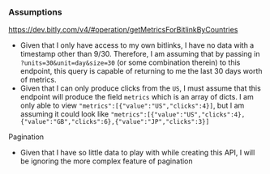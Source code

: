 ### Assumptions
https://dev.bitly.com/v4/#operation/getMetricsForBitlinkByCountries
- Given that I only have access to my own bitlinks, I have no data with a timestamp other than 9/30. Therefore, I am assuming that by passing in `?units=30&unit=day&size=30` (or some combination therein) to this endpoint, this query is capable of returning to me the last 30 days worth of metrics.
- Given that I can only produce clicks from the `US`, I must assume that this endpoint will produce the field `metrics` which is an array of dicts. I am only able to view `"metrics":[{"value":"US","clicks":4}]`, but I am assuming it could look like `"metrics":[{"value":"US","clicks":4},{"value":"GB","clicks":6},{"value":"JP","clicks":3}]`

Pagination
- Given that I have so little data to play with while creating this API, I will be ignoring the more complex feature of pagination